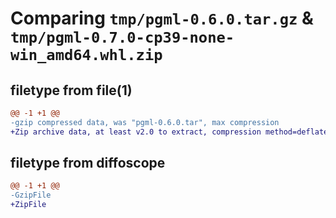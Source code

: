 # Comparing `tmp/pgml-0.6.0.tar.gz` & `tmp/pgml-0.7.0-cp39-none-win_amd64.whl.zip`

## filetype from file(1)

```diff
@@ -1 +1 @@
-gzip compressed data, was "pgml-0.6.0.tar", max compression
+Zip archive data, at least v2.0 to extract, compression method=deflate
```

## filetype from diffoscope

```diff
@@ -1 +1 @@
-GzipFile
+ZipFile
```

